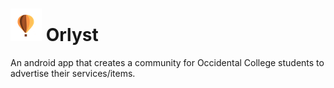 # ![Logo](app/src/main/res/drawable/small_orlyst_logo.png "Logo") Orlyst
An android app that creates a community for Occidental College students to advertise their services/items.
